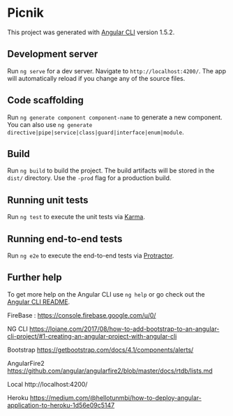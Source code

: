 # Picnik

This project was generated with [Angular CLI](https://github.com/angular/angular-cli) version 1.5.2.

## Development server

Run `ng serve` for a dev server. Navigate to `http://localhost:4200/`. The app will automatically reload if you change any of the source files.

## Code scaffolding

Run `ng generate component component-name` to generate a new component. You can also use `ng generate directive|pipe|service|class|guard|interface|enum|module`.

## Build

Run `ng build` to build the project. The build artifacts will be stored in the `dist/` directory. Use the `-prod` flag for a production build.

## Running unit tests

Run `ng test` to execute the unit tests via [Karma](https://karma-runner.github.io).

## Running end-to-end tests

Run `ng e2e` to execute the end-to-end tests via [Protractor](http://www.protractortest.org/).

## Further help

To get more help on the Angular CLI use `ng help` or go check out the [Angular CLI README](https://github.com/angular/angular-cli/blob/master/README.md).


FireBase : https://console.firebase.google.com/u/0/

NG CLI
https://loiane.com/2017/08/how-to-add-bootstrap-to-an-angular-cli-project/#1-creating-an-angular-project-with-angular-cli

Bootstrap 
https://getbootstrap.com/docs/4.1/components/alerts/

AngularFire2 
https://github.com/angular/angularfire2/blob/master/docs/rtdb/lists.md

Local
http://localhost:4200/

Heroku 
https://medium.com/@hellotunmbi/how-to-deploy-angular-application-to-heroku-1d56e09c5147